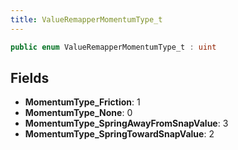 ```yaml
---
title: ValueRemapperMomentumType_t
---
```


```csharp
public enum ValueRemapperMomentumType_t : uint
```

## Fields

- **MomentumType_Friction**: 1
- **MomentumType_None**: 0
- **MomentumType_SpringAwayFromSnapValue**: 3
- **MomentumType_SpringTowardSnapValue**: 2

